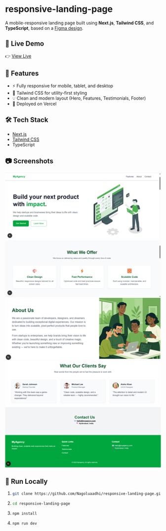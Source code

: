 # responsive-landing-page
A mobile-responsive landing page built using **Next.js**, **Tailwind CSS**, and **TypeScript**, based on a [Figma design](https://www.figma.com/design/g02xVBnKxTuNDvm0EPpewQ/Responsive-Landing-Page-Design-%7C-Website-Home-Page-Design-%7C-Agency-Website-UI-Design--Community-?node-id=204-686&t=xloSf3HrbdaFvY58-4).
## 🚀 Live Demo
👉 [View Live](https://responsive-landing-page.vercel.app)
## 📁 Features
- ⚡ Fully responsive for mobile, tablet, and desktop
- 🎨 Tailwind CSS for utility-first styling
- 💡 Clean and modern layout (Hero, Features, Testimonials, Footer)
- 🚀 Deployed on Vercel
## 🛠️ Tech Stack
- [Next.js](https://nextjs.org/)
- [Tailwind CSS](https://tailwindcss.com/)
- TypeScript
## 📷 Screenshots
![Screenshot](./public/assets/screenshots/Home.png)
![Screenshot](./public/assets/screenshots/Features.png)
![Screenshot](./public/assets/screenshots/About.png)
![Screenshot](./public/assets/screenshots/Testimonials.png)
![Screenshot](./public/assets/screenshots/Contact.png)
## 🔧 Run Locally
1. ```bash
   git clone https://github.com/Nagoluaadhi/responsive-landing-page.git
   ```
2. ```bash
   cd responsive-landing-page
   ```
3. ```bash
   npm install
   ```
4. ```bash
   npm run dev
   ```
